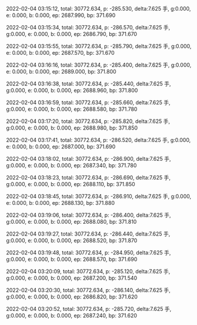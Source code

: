 2022-02-04 03:15:12, total: 30772.634, p: -285.530, delta:7.625 手, g:0.000, e: 0.000, b: 0.000, ep: 2687.990, bp: 371.690

2022-02-04 03:15:34, total: 30772.634, p: -286.570, delta:7.625 手, g:0.000, e: 0.000, b: 0.000, ep: 2686.790, bp: 371.670

2022-02-04 03:15:55, total: 30772.634, p: -285.790, delta:7.625 手, g:0.000, e: 0.000, b: 0.000, ep: 2687.570, bp: 371.670

2022-02-04 03:16:16, total: 30772.634, p: -285.400, delta:7.625 手, g:0.000, e: 0.000, b: 0.000, ep: 2689.000, bp: 371.800

2022-02-04 03:16:38, total: 30772.634, p: -285.440, delta:7.625 手, g:0.000, e: 0.000, b: 0.000, ep: 2688.960, bp: 371.800

2022-02-04 03:16:59, total: 30772.634, p: -285.660, delta:7.625 手, g:0.000, e: 0.000, b: 0.000, ep: 2688.580, bp: 371.780

2022-02-04 03:17:20, total: 30772.634, p: -285.820, delta:7.625 手, g:0.000, e: 0.000, b: 0.000, ep: 2688.980, bp: 371.850

2022-02-04 03:17:41, total: 30772.634, p: -286.520, delta:7.625 手, g:0.000, e: 0.000, b: 0.000, ep: 2687.000, bp: 371.690

2022-02-04 03:18:02, total: 30772.634, p: -286.900, delta:7.625 手, g:0.000, e: 0.000, b: 0.000, ep: 2687.340, bp: 371.780

2022-02-04 03:18:23, total: 30772.634, p: -286.690, delta:7.625 手, g:0.000, e: 0.000, b: 0.000, ep: 2688.110, bp: 371.850

2022-02-04 03:18:45, total: 30772.634, p: -286.910, delta:7.625 手, g:0.000, e: 0.000, b: 0.000, ep: 2688.130, bp: 371.880

2022-02-04 03:19:06, total: 30772.634, p: -286.400, delta:7.625 手, g:0.000, e: 0.000, b: 0.000, ep: 2688.080, bp: 371.810

2022-02-04 03:19:27, total: 30772.634, p: -286.440, delta:7.625 手, g:0.000, e: 0.000, b: 0.000, ep: 2688.520, bp: 371.870

2022-02-04 03:19:48, total: 30772.634, p: -284.950, delta:7.625 手, g:0.000, e: 0.000, b: 0.000, ep: 2688.570, bp: 371.690

2022-02-04 03:20:09, total: 30772.634, p: -285.120, delta:7.625 手, g:0.000, e: 0.000, b: 0.000, ep: 2687.200, bp: 371.540

2022-02-04 03:20:30, total: 30772.634, p: -286.140, delta:7.625 手, g:0.000, e: 0.000, b: 0.000, ep: 2686.820, bp: 371.620

2022-02-04 03:20:52, total: 30772.634, p: -285.720, delta:7.625 手, g:0.000, e: 0.000, b: 0.000, ep: 2687.240, bp: 371.620
